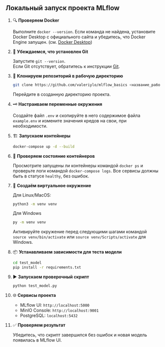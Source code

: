 ## Локальный запуск проекта MLflow

1. 🔍 **Проверяем Docker**
     
   Выполните `docker --version`. Если команда не найдена, установите Docker Desktop с официального сайта и убедитесь, что Docker Engine запущен.
   (см. [Docker Desktop](https://www.docker.com))

2. 🔧 **Убеждаемся, что установлен Git**
   
   Запустите `git --version`. \
   Если Git отсутствует, обратитесь к инструкции [Git](https://git-scm.com).

3. 📁 **Клонируем репозиторий в рабочую директорию**
   
   ```bash
   git clone https://github.com/valeriylo/mlflow_basics <название_рабочей_директории>
   ```
   Перейдите в созданную директорию проекта.

4. 🗝️ **Настраиваем переменные окружения**
    
   Создайте файл `.env` и скопируйте в него содержимое файла `example.env` и измените значения кредов на свои, при необходимости.

5. 🏗️ **Запускаем контейнеры**
      
   ```bash
   docker-compose up -d --build
   ```

6. 🔄 **Проверяем состояние контейнеров**
    
   Просмотрите запущены ли контейнеры командой `docker ps` и проверьте логи командой `docker-compose logs`. Все сервисы должны быть в статусе `healthy`, без ошибок.

7. 🐍 **Создаём виртуальное окружение**
    
   Для Linux/MacOS:
   ```bash
   python3 -m venv venv
   ```
   Для Windows
   ```bash
   py -m venv venv
   ```
   Активируйте окружение перед следующими шагами командой `source venv/bin/activate` или `source venv/Scripts/activate` для Windows.

8. 📦 **Устанавливаем зависимости для теста модели**
      
   ```bash
   cd test_model
   pip install -r requirements.txt
   ```

9. ▶️ **Запускаем проверочный скрипт**
    
   ```bash
   python test_model.py
   ```

10. 🌐 **Сервисы проекта**
      
    - MLflow UI: `http://localhost:5000`
    - MinIO Console: `http://localhost:9001`  
    - PostgreSQL: `localhost:5432`

11. ✅ **Проверяем результат**
    
    Убедитесь, что скрипт завершился без ошибок и новая модель появилась в MLflow UI.
